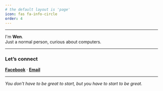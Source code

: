 ```yaml
---
# the default layout is 'page'
icon: fas fa-info-circle
order: 4
---
```


---

I'm **Wen**.  
Just a normal person, curious about computers.

---

### Let’s connect

[**Facebook**](https://www.facebook.com/wen0x0) · [**Email**](mailto:weninthelab@gmail.com)

---

*You don't have to be great to start, but you have to start to be great.*
